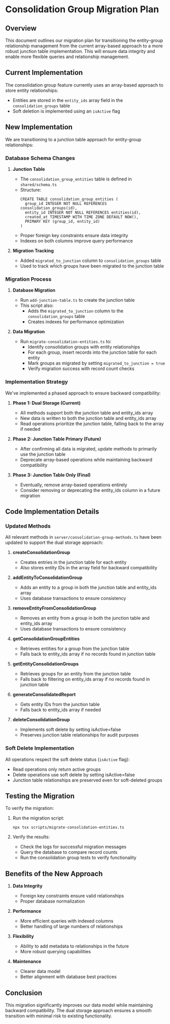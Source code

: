 # Consolidation Group Migration Plan

## Overview

This document outlines our migration plan for transitioning the entity-group relationship management from the current array-based approach to a more robust junction table implementation. This will ensure data integrity and enable more flexible queries and relationship management.

## Current Implementation

The consolidation group feature currently uses an array-based approach to store entity relationships:
- Entities are stored in the `entity_ids` array field in the `consolidation_groups` table
- Soft deletion is implemented using an `isActive` flag

## New Implementation

We are transitioning to a junction table approach for entity-group relationships:

### Database Schema Changes

1. **Junction Table**
   - The `consolidation_group_entities` table is defined in `shared/schema.ts`
   - Structure:
     ```
     CREATE TABLE consolidation_group_entities (
       group_id INTEGER NOT NULL REFERENCES consolidation_groups(id),
       entity_id INTEGER NOT NULL REFERENCES entities(id),
       created_at TIMESTAMP WITH TIME ZONE DEFAULT NOW(),
       PRIMARY KEY (group_id, entity_id)
     )
     ```
   - Proper foreign key constraints ensure data integrity
   - Indexes on both columns improve query performance

2. **Migration Tracking**
   - Added `migrated_to_junction` column to `consolidation_groups` table
   - Used to track which groups have been migrated to the junction table

### Migration Process

1. **Database Migration**
   - Run `add-junction-table.ts` to create the junction table
   - This script also:
     - Adds the `migrated_to_junction` column to the `consolidation_groups` table
     - Creates indexes for performance optimization

2. **Data Migration**
   - Run `migrate-consolidation-entities.ts` to:
     - Identify consolidation groups with entity relationships
     - For each group, insert records into the junction table for each entity
     - Mark groups as migrated by setting `migrated_to_junction = true`
     - Verify migration success with record count checks

### Implementation Strategy

We've implemented a phased approach to ensure backward compatibility:

1. **Phase 1: Dual Storage (Current)**
   - All methods support both the junction table and entity_ids array
   - New data is written to both the junction table and entity_ids array
   - Read operations prioritize the junction table, falling back to the array if needed

2. **Phase 2: Junction Table Primary (Future)**
   - After confirming all data is migrated, update methods to primarily use the junction table
   - Deprecate array-based operations while maintaining backward compatibility

3. **Phase 3: Junction Table Only (Final)**
   - Eventually, remove array-based operations entirely
   - Consider removing or deprecating the entity_ids column in a future migration

## Code Implementation Details

### Updated Methods

All relevant methods in `server/consolidation-group-methods.ts` have been updated to support the dual storage approach:

1. **createConsolidationGroup**
   - Creates entries in the junction table for each entity
   - Also stores entity IDs in the array field for backward compatibility

2. **addEntityToConsolidationGroup**
   - Adds an entity to a group in both the junction table and entity_ids array
   - Uses database transactions to ensure consistency

3. **removeEntityFromConsolidationGroup**
   - Removes an entity from a group in both the junction table and entity_ids array
   - Uses database transactions to ensure consistency

4. **getConsolidationGroupEntities**
   - Retrieves entities for a group from the junction table
   - Falls back to entity_ids array if no records found in junction table

5. **getEntityConsolidationGroups**
   - Retrieves groups for an entity from the junction table
   - Falls back to filtering on entity_ids array if no records found in junction table

6. **generateConsolidatedReport**
   - Gets entity IDs from the junction table
   - Falls back to entity_ids array if needed

7. **deleteConsolidationGroup**
   - Implements soft delete by setting isActive=false
   - Preserves junction table relationships for audit purposes

### Soft Delete Implementation

All operations respect the soft delete status (`isActive` flag):
- Read operations only return active groups
- Delete operations use soft delete by setting isActive=false
- Junction table relationships are preserved even for soft-deleted groups

## Testing the Migration

To verify the migration:

1. Run the migration script:
   ```
   npx tsx scripts/migrate-consolidation-entities.ts
   ```

2. Verify the results:
   - Check the logs for successful migration messages
   - Query the database to compare record counts
   - Run the consolidation group tests to verify functionality

## Benefits of the New Approach

1. **Data Integrity**
   - Foreign key constraints ensure valid relationships
   - Proper database normalization

2. **Performance**
   - More efficient queries with indexed columns
   - Better handling of large numbers of relationships

3. **Flexibility**
   - Ability to add metadata to relationships in the future
   - More robust querying capabilities

4. **Maintenance**
   - Clearer data model
   - Better alignment with database best practices

## Conclusion

This migration significantly improves our data model while maintaining backward compatibility. The dual storage approach ensures a smooth transition with minimal risk to existing functionality.